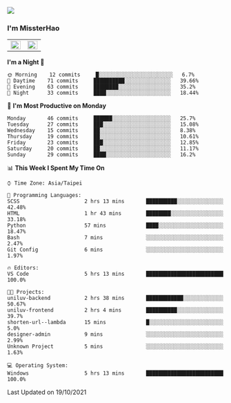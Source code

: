 ![](https://komarev.com/ghpvc/?username=MissterHao&color=ff69b4)

### I'm MissterHao


<!-- Readme stats -->
<!-- https://github.com/anuraghazra/github-readme-stats -->
<table>
<tr>
    <td valign="top" width="50%">
    <img src="https://github-readme-stats.vercel.app/api?username=MissterHao&hide_border=true&show_icons=true&locale=en" align="left" style="width: 100%" />
    </td>
    <td valign="top" width="50%">
    <img src="https://github-readme-stats.vercel.app/api/top-langs?username=MissterHao&hide_border=true&show_icons=true&locale=en&layout=compact" align="left" style="width: 100%" />
    </td>
</tr>
</table>  


<!--START_SECTION:waka-->
**I'm a Night 🦉** 

```text
🌞 Morning    12 commits     █░░░░░░░░░░░░░░░░░░░░░░░░   6.7% 
🌆 Daytime    71 commits     ██████████░░░░░░░░░░░░░░░   39.66% 
🌃 Evening    63 commits     ████████░░░░░░░░░░░░░░░░░   35.2% 
🌙 Night      33 commits     ████░░░░░░░░░░░░░░░░░░░░░   18.44%

```
📅 **I'm Most Productive on Monday** 

```text
Monday       46 commits     ██████░░░░░░░░░░░░░░░░░░░   25.7% 
Tuesday      27 commits     ███░░░░░░░░░░░░░░░░░░░░░░   15.08% 
Wednesday    15 commits     ██░░░░░░░░░░░░░░░░░░░░░░░   8.38% 
Thursday     19 commits     ██░░░░░░░░░░░░░░░░░░░░░░░   10.61% 
Friday       23 commits     ███░░░░░░░░░░░░░░░░░░░░░░   12.85% 
Saturday     20 commits     ██░░░░░░░░░░░░░░░░░░░░░░░   11.17% 
Sunday       29 commits     ████░░░░░░░░░░░░░░░░░░░░░   16.2%

```


📊 **This Week I Spent My Time On** 

```text
⌚︎ Time Zone: Asia/Taipei

💬 Programming Languages: 
SCSS                     2 hrs 13 mins       ██████████░░░░░░░░░░░░░░░   42.48% 
HTML                     1 hr 43 mins        ████████░░░░░░░░░░░░░░░░░   33.18% 
Python                   57 mins             ████░░░░░░░░░░░░░░░░░░░░░   18.47% 
Bash                     7 mins              ░░░░░░░░░░░░░░░░░░░░░░░░░   2.47% 
Git Config               6 mins              ░░░░░░░░░░░░░░░░░░░░░░░░░   1.97%

🔥 Editors: 
VS Code                  5 hrs 13 mins       █████████████████████████   100.0%

🐱‍💻 Projects: 
uniluv-backend           2 hrs 38 mins       ████████████░░░░░░░░░░░░░   50.67% 
uniluv-frontend          2 hrs 4 mins        ██████████░░░░░░░░░░░░░░░   39.7% 
shorten-url--lambda      15 mins             █░░░░░░░░░░░░░░░░░░░░░░░░   5.0% 
designer-admin           9 mins              ░░░░░░░░░░░░░░░░░░░░░░░░░   2.99% 
Unknown Project          5 mins              ░░░░░░░░░░░░░░░░░░░░░░░░░   1.63%

💻 Operating System: 
Windows                  5 hrs 13 mins       █████████████████████████   100.0%

```


 Last Updated on 19/10/2021
<!--END_SECTION:waka-->

<!--
**MissterHao/MissterHao** is a ✨ _special_ ✨ repository because its `README.md` (this file) appears on your GitHub profile.

Here are some ideas to get you started:

- 🔭 I’m currently working on ...
- 🌱 I’m currently learning ...
- 👯 I’m looking to collaborate on ...
- 🤔 I’m looking for help with ...
- 💬 Ask me about ...
- 📫 How to reach me: ...
- 😄 Pronouns: ...
- ⚡ Fun fact: ...
-->
